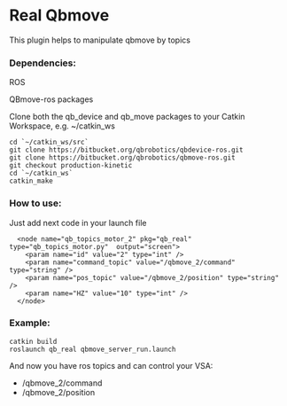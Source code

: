 # Real Qbmove 
This plugin helps to manipulate qbmove by topics

### Dependencies:
ROS

QBmove-ros packages

Clone both the qb_device and qb_move packages to your Catkin Workspace, e.g. ~/catkin_ws
```
cd `~/catkin_ws/src`
git clone https://bitbucket.org/qbrobotics/qbdevice-ros.git
git clone https://bitbucket.org/qbrobotics/qbmove-ros.git
git checkout production-kinetic
cd `~/catkin_ws`
catkin_make
```
### How to use:
Just add next code in your launch file  
```
  <node name="qb_topics_motor_2" pkg="qb_real" type="qb_topics_motor.py"  output="screen">
	<param name="id" value="2" type="int" />
	<param name="command_topic" value="/qbmove_2/command" type="string" />
	<param name="pos_topic" value="/qbmove_2/position" type="string" />
	<param name="HZ" value="10" type="int" />
  </node>

```

### Example:
```
catkin build
roslaunch qb_real qbmove_server_run.launch
```
And now you have ros topics and can control your VSA:
- /qbmove_2/command
- /qbmove_2/position



